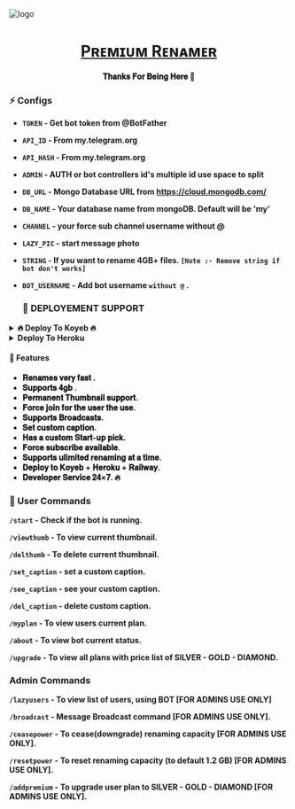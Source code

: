 <img src="https://graph.org/file/43f5c07fe7c7021b5e44a.jpg" alt="logo" target="/blank">

<h1 align="center">
 <b><a href="https://t.me/Max_Leech_Zone_Update" target="/blank">  Pʀᴇᴍɪᴜᴍ Rᴇɴᴀᴍᴇʀ  </a></>
</h1>

<p align="center"> 𝐓𝐡𝐚𝐧𝐤𝐬 𝐅𝐨𝐫 𝐁𝐞𝐢𝐧𝐠 𝐇𝐞𝐫𝐞 🗿</p>


### ⚡️ Configs 

* `TOKEN`  - Get bot token from @BotFather

* `API_ID` - From my.telegram.org 

* `API_HASH` - From my.telegram.org 

* `ADMIN` - AUTH or bot controllers id's multiple id use space to split 

* `DB_URL`  - Mongo Database URL from https://cloud.mongodb.com/

* `DB_NAME`  - Your database name from mongoDB. Default will be 'my'

* `CHANNEL` - your force sub channel username without @ 

* `LAZY_PIC` - start message photo

* `STRING` - If you want to rename 4GB+ files. `[Note :- Remove string if bot don't works]`

* `BOT_USERNAME` - Add bot username `without @` .

  ### 📶 DEPLOYEMENT SUPPORT

<details><summary>🔥 Deploy To Koyeb 🔥</summary>
<p>
<br>                 
<a target="/blank" href="https://app.koyeb.com/deploy?type=git&repository=github.com/LazyDeveloperr/Gangster-Baby-Renamer-V2&branch=main&name=gngbabyrenamer" >
  <img src="https://www.koyeb.com/static/images/deploy/button.svg" alt="Deploy">
</a>
</p>
</details>

<details><summary>Deploy To Heroku</summary>
<p>
<br>
<a href="https://heroku.com/deploy?template=https://github.com/LazyDeveloperr/Gangster-Baby-Renamer-V2">
  <img src="https://www.herokucdn.com/deploy/button.svg" alt="Deploy">
</a>
</p>
</details>





#### 🥰 Features
 - 𝐑𝐞𝐧𝐚𝐦𝐞𝐬 𝐯𝐞𝐫𝐲 𝐟𝐚𝐬𝐭 .
 - 𝐒𝐮𝐩𝐩𝐨𝐫𝐭𝐬 𝟒𝐠𝐛 . 
 - 𝐏𝐞𝐫𝐦𝐚𝐧𝐞𝐧𝐭 𝐓𝐡𝐮𝐦𝐛𝐧𝐚𝐢𝐥 𝐬𝐮𝐩𝐩𝐨𝐫𝐭.
 - 𝐅𝐨𝐫𝐜𝐞 𝐣𝐨𝐢𝐧 𝐟𝐨𝐫 𝐭𝐡𝐞 𝐮𝐬𝐞𝐫 𝐭𝐡𝐞 𝐮𝐬𝐞.
 - 𝐒𝐮𝐩𝐩𝐨𝐫𝐭𝐬 𝐁𝐫𝐨𝐚𝐝𝐜𝐚𝐬𝐭𝐬.
 - 𝐒𝐞𝐭 𝐜𝐮𝐬𝐭𝐨𝐦 𝐜𝐚𝐩𝐭𝐢𝐨𝐧.
 - 𝐇𝐚𝐬 𝐚 𝐜𝐮𝐬𝐭𝐨𝐦 𝐒𝐭𝐚𝐫𝐭-𝐮𝐩 𝐩𝐢𝐜𝐤.
 - 𝐅𝐨𝐫𝐜𝐞 𝐬𝐮𝐛𝐬𝐜𝐫𝐢𝐛𝐞 𝐚𝐯𝐚𝐢𝐥𝐚𝐛𝐥𝐞.
 - 𝐒𝐮𝐩𝐩𝐨𝐫𝐭𝐬 𝐮𝐥𝐢𝐦𝐢𝐭𝐞𝐝 𝐫𝐞𝐧𝐚𝐦𝐢𝐧𝐠 𝐚𝐭 𝐚 𝐭𝐢𝐦𝐞.
 - 𝐃𝐞𝐩𝐥𝐨𝐲 𝐭𝐨 𝐊𝐨𝐲𝐞𝐛 + 𝐇𝐞𝐫𝐨𝐤𝐮 + 𝐑𝐚𝐢𝐥𝐰𝐚𝐲.
 - 𝐃𝐞𝐯𝐞𝐥𝐨𝐩𝐞𝐫 𝐒𝐞𝐫𝐯𝐢𝐜𝐞 𝟐𝟒×𝟕. 🔥

### 🚦 User Commands
`/start` - Check if the bot is running.
 
`/viewthumb` - To view current thumbnail.
 
`/delthumb` - To delete current thumbnail.
 
`/set_caption` - set a custom caption.
 
`/see_caption` - see your custom caption.
 
`/del_caption` - delete custom caption.
 
`/myplan` - To view users current plan.
 
`/about` - To view bot current status.
 
`/upgrade` - To view all plans with price list of SILVER - GOLD - DIAMOND.

### Admin Commands

`/lazyusers` - To view list of users, using BOT [FOR ADMINS USE ONLY]
 
`/broadcast` - Message Broadcast command [FOR ADMINS USE ONLY].
 
`/ceasepower` - To cease(downgrade) renaming capacity [FOR ADMINS USE ONLY].
 
`/resetpower` - To reset renaming capacity (to default 1.2 GB)  [FOR ADMINS USE ONLY].
 
`/addpremium` - To upgrade user plan to SILVER - GOLD - DIAMOND  [FOR ADMINS USE ONLY].
